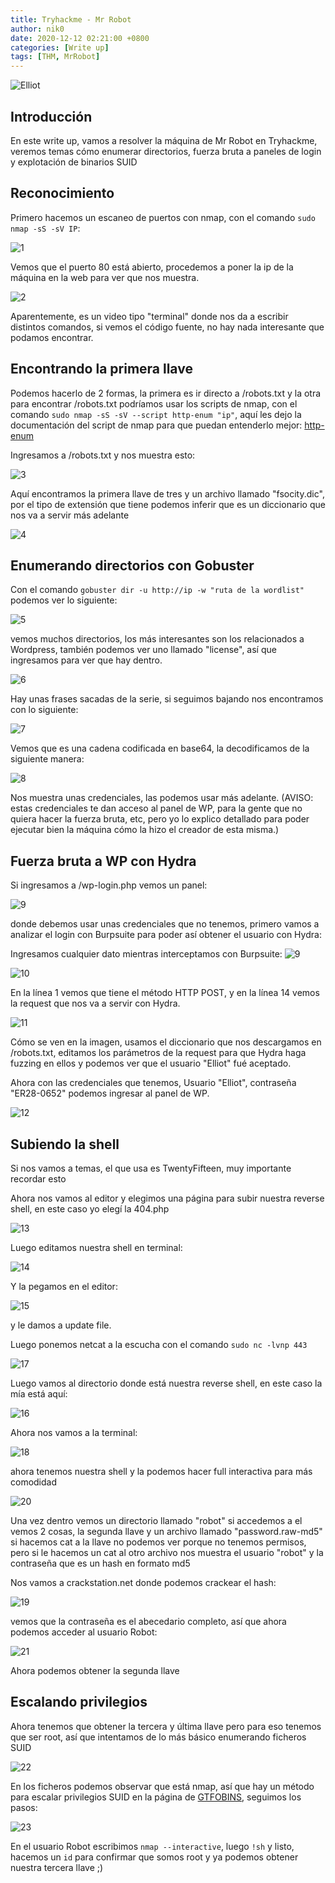 ```yaml
---
title: Tryhackme - Mr Robot
author: nik0
date: 2020-12-12 02:21:00 +0800
categories: [Write up]
tags: [THM, MrRobot]
---
```


![Elliot](/assets/img/sample/MrRobot/mrrobot.jpeg)

## Introducción

En este write up, vamos a resolver la máquina de Mr Robot en Tryhackme, veremos temas cómo enumerar directorios, fuerza bruta a paneles de login y explotación de binarios SUID

## Reconocimiento 

Primero hacemos un escaneo de puertos con nmap, con el comando ```sudo nmap -sS -sV IP```:

![1](/assets/img/sample/MrRobot/1.png)

Vemos que el puerto 80 está abierto, procedemos a poner la ip de la máquina en la web para ver que nos muestra.

![2](/assets/img/sample/MrRobot/2.png)

Aparentemente, es un video tipo "terminal" donde nos da a escribir distintos comandos, si vemos el código fuente, no hay nada interesante que podamos encontrar.

## Encontrando la primera llave

Podemos hacerlo de 2 formas, la primera es ir directo a /robots.txt y la otra para encontrar /robots.txt podríamos usar los scripts de nmap, con el comando ```sudo nmap -sS -sV --script http-enum "ip"```, aquí les dejo la documentación del script de nmap para que puedan entenderlo mejor: [http-enum](https://nmap.org/nsedoc/scripts/http-enum.html)

Ingresamos a /robots.txt y nos muestra esto:

![3](/assets/img/sample/MrRobot/3.png)

Aquí encontramos la primera llave de tres y un archivo llamado "fsocity.dic", por el tipo de extensión que tiene podemos inferir que es un diccionario que nos va a servir más adelante

![4](/assets/img/sample/MrRobot/4.png)

## Enumerando directorios con Gobuster

Con el comando ```gobuster dir -u http://ip -w "ruta de la wordlist" ``` podemos ver lo siguiente:

![5](/assets/img/sample/MrRobot/5.png)

vemos muchos directorios, los más interesantes son los relacionados a Wordpress, también podemos ver uno llamado "license", así que ingresamos para ver que hay dentro.

![6](/assets/img/sample/MrRobot/6.png)

Hay unas frases sacadas de la serie, si seguimos bajando nos encontramos con lo siguiente:

![7](/assets/img/sample/MrRobot/7.png)

Vemos que es una cadena codificada en base64, la decodificamos de la siguiente manera:

![8](/assets/img/sample/MrRobot/8.png)

Nos muestra unas credenciales, las podemos usar más adelante. (AVISO: estas credenciales te dan acceso al panel de WP, para la gente que no quiera hacer la fuerza bruta, etc, pero yo lo explico detallado para poder ejecutar bien la máquina cómo la hizo el creador de esta misma.) 

## Fuerza bruta a WP con Hydra

Si ingresamos a /wp-login.php vemos un panel:

![9](/assets/img/sample/MrRobot/9.png)

donde debemos usar unas credenciales que no tenemos, primero vamos a analizar el login con Burpsuite para poder así obtener el usuario con Hydra:

Ingresamos cualquier dato mientras interceptamos con Burpsuite:
![9](/assets/img/sample/MrRobot/9.png)

![10](/assets/img/sample/MrRobot/10.png)

En la línea 1 vemos que tiene el método HTTP POST, y en la línea 14 vemos la request que nos va a servir con Hydra.

![11](/assets/img/sample/MrRobot/11.png)

Cómo se ven en la imagen, usamos el diccionario que nos descargamos en /robots.txt, editamos los parámetros de la request para que Hydra haga fuzzing en ellos y podemos ver que el usuario "Elliot" fué aceptado.

Ahora con las credenciales que tenemos, Usuario "Elliot", contraseña "ER28-0652" podemos ingresar al panel de WP.

![12](/assets/img/sample/MrRobot/12.png)

## Subiendo la shell

Si nos vamos a temas, el que usa es TwentyFifteen, muy importante recordar esto

Ahora nos vamos al editor y elegimos una página para subir nuestra reverse shell, en este caso yo elegí la 404.php

![13](/assets/img/sample/MrRobot/13.png)

Luego editamos nuestra shell en terminal: 

![14](/assets/img/sample/MrRobot/14.png)

Y la pegamos en el editor: 

![15](/assets/img/sample/MrRobot/15.png)

y le damos a update file.

Luego ponemos netcat a la escucha con el comando ```sudo nc -lvnp 443```

![17](/assets/img/sample/MrRobot/17.png)

Luego vamos al directorio donde está nuestra reverse shell, en este caso la mía está aquí:

![16](/assets/img/sample/MrRobot/16.png)

Ahora nos vamos a la terminal:

![18](/assets/img/sample/MrRobot/18.png)

ahora tenemos nuestra shell y la podemos hacer full interactiva para más comodidad

![20](/assets/img/sample/MrRobot/20.png)

Una vez dentro vemos un directorio llamado "robot" si accedemos a el vemos 2 cosas, la segunda llave y un archivo llamado "password.raw-md5" si hacemos cat a la llave no podemos ver porque no tenemos permisos, pero si le hacemos un cat al otro archivo nos muestra el usuario "robot" y la contraseña que es un hash en formato md5

Nos vamos a crackstation.net donde podemos crackear el hash:

![19](/assets/img/sample/MrRobot/19.png)

vemos que la contraseña es el abecedario completo, así que ahora podemos acceder al usuario Robot:

![21](/assets/img/sample/MrRobot/21.png)

Ahora podemos obtener la segunda llave

## Escalando privilegios

Ahora tenemos que obtener la tercera y última llave pero para eso tenemos que ser root, así que intentamos de lo más básico enumerando ficheros SUID

![22](/assets/img/sample/MrRobot/22.png)

En los ficheros podemos observar que está nmap, así que hay un método para escalar privilegios SUID en la página de [GTFOBINS](https://gtfobins.github.io/gtfobins/nmap/#limited-suid), seguimos los pasos: 

![23](/assets/img/sample/MrRobot/23.png)

En el usuario Robot escribimos ```nmap --interactive```, luego ```!sh``` y listo, hacemos un ```id``` para confirmar que somos root y ya podemos obtener nuestra tercera llave ;)










